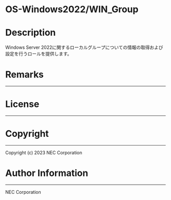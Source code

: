 OS-Windows2022/WIN_Group
=======================================================
# Description
Windows Server 2022に関するローカルグループについての情報の取得および設定を行うロールを提供します。

# Remarks
-------

# License
-------

# Copyright
---------
Copyright (c) 2023 NEC Corporation

# Author Information
------------------
NEC Corporation
